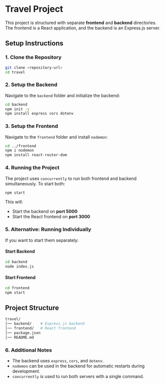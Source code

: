 # Travel Project

This project is structured with separate **frontend** and **backend** directories. The frontend is a React application, and the backend is an Express.js server.

## **Setup Instructions**

### **1. Clone the Repository**
```sh
git clone <repository-url>
cd travel
```

### **2. Setup the Backend**
Navigate to the `backend` folder and initialize the backend:
```sh
cd backend
npm init -y
npm install express cors dotenv
```

### **3. Setup the Frontend**
Navigate to the `frontend` folder and install `nodemon`:
```sh
cd ../frontend
npm i nodemon
npm install react-router-dom
```

### **4. Running the Project**
The project uses `concurrently` to run both frontend and backend simultaneously. To start both:
```sh
npm start
```
This will:
- Start the backend on **port 5000**
- Start the React frontend on **port 3000**

### **5. Alternative: Running Individually**
If you want to start them separately:
#### **Start Backend**
```sh
cd backend
node index.js
```
#### **Start Frontend**
```sh
cd frontend
npm start
```

## **Project Structure**
```sh
travel/
│── backend/    # Express.js backend
│── frontend/   # React frontend
│── package.json
│── README.md
```

### **6. Additional Notes**
- The backend uses `express`, `cors`, and `dotenv`.
- `nodemon` can be used in the backend for automatic restarts during development.
- `concurrently` is used to run both servers with a single command.



